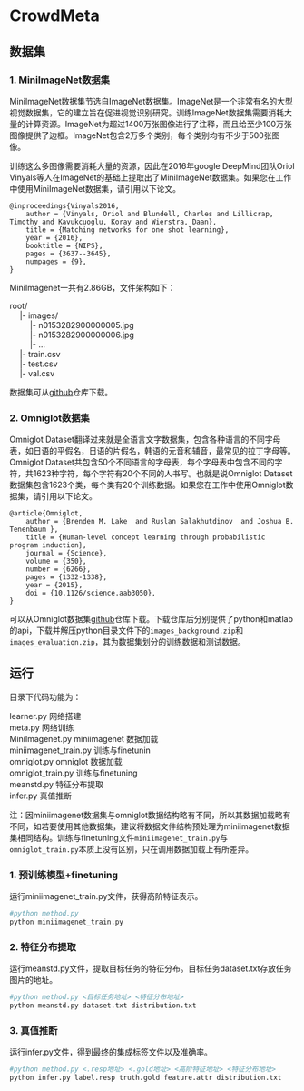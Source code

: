 # CrowdMeta

## 数据集

### 1. MiniImageNet数据集
MiniImageNet数据集节选自ImageNet数据集。ImageNet是一个非常有名的大型视觉数据集，它的建立旨在促进视觉识别研究。训练ImageNet数据集需要消耗大量的计算资源。ImageNet为超过1400万张图像进行了注释，而且给至少100万张图像提供了边框。ImageNet包含2万多个类别，每个类别均有不少于500张图像。

训练这么多图像需要消耗大量的资源，因此在2016年google DeepMind团队Oriol Vinyals等人在ImageNet的基础上提取出了MiniImageNet数据集。如果您在工作中使用MiniImageNet数据集，请引用以下论文。

```
@inproceedings{Vinyals2016,
	author = {Vinyals, Oriol and Blundell, Charles and Lillicrap, Timothy and Kavukcuoglu, Koray and Wierstra, Daan},
	title = {Matching networks for one shot learning},
	year = {2016},
	booktitle = {NIPS},
	pages = {3637--3645},
	numpages = {9},
}
```

MiniImagenet一共有2.86GB，文件架构如下：

 root/ &nbsp;  
 &emsp;  |- images/  
 &emsp; &emsp; |- n0153282900000005.jpg   
 &emsp; &emsp; |- n0153282900000006.jpg  
 &emsp; &emsp; |- …  
 &emsp; |- train.csv   
 &emsp; |- test.csv  
 &emsp; |- val.csv  

数据集可从[github](https://github.com/yaoyao-liu/mini-imagenet-tools)仓库下载。

### 2. Omniglot数据集
Omniglot Dataset翻译过来就是全语言文字数据集，包含各种语言的不同字母表，如日语的平假名，日语的片假名，韩语的元音和辅音，最常见的拉丁字母等。Omniglot Dataset共包含50个不同语言的字母表，每个字母表中包含不同的字符，共1623种字符，每个字符有20个不同的人书写。也就是说Omniglot Dataset数据集包含1623个类，每个类有20个训练数据。如果您在工作中使用Omniglot数据集，请引用以下论文。
```
@article{Omniglot,
	author = {Brenden M. Lake  and Ruslan Salakhutdinov  and Joshua B. Tenenbaum },
	title = {Human-level concept learning through probabilistic program induction},
	journal = {Science},
	volume = {350},
	number = {6266},
	pages = {1332-1338},
	year = {2015},
	doi = {10.1126/science.aab3050},
}
```
可以从Omniglot数据集[github](https://github.com/brendenlake/omniglot)仓库下载。下载仓库后分别提供了python和matlab的api，下载并解压python目录文件下的`images_background.zip`和`images_evaluation.zip`，其为数据集划分的训练数据和测试数据。

## 运行
目录下代码功能为：

learner.py  网络搭建  
meta.py  网络训练  
MiniImagenet.py  miniimagenet  数据加载  
miniimagenet_train.py  训练与finetunin  
omniglot.py  omniglot  数据加载  
omniglot_train.py  训练与finetuning  
meanstd.py  特征分布提取  
infer.py  真值推断  

注：因miniimagenet数据集与omniglot数据结构略有不同，所以其数据加载略有不同，如若要使用其他数据集，建议将数据文件结构预处理为miniimagenet数据集相同结构。训练与finetuning文件`miniimagenet_train.py`与`omniglot_train.py`本质上没有区别，只在调用数据加载上有所差异。
### 1. 预训练模型+finetuning
运行miniimagenet_train.py文件，获得高阶特征表示。
```bash
#python method.py
python miniimagenet_train.py
```
### 2. 特征分布提取
运行meanstd.py文件，提取目标任务的特征分布。目标任务dataset.txt存放任务图片的地址。
```bash
#python method.py <目标任务地址> <特征分布地址>
python meanstd.py dataset.txt distribution.txt
```
### 3. 真值推断
运行infer.py文件，得到最终的集成标签文件以及准确率。
```bash
#python method.py <.resp地址> <.gold地址> <高阶特征地址> <特征分布地址>
python infer.py label.resp truth.gold feature.attr distribution.txt
```
